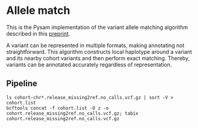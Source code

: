 # Allele match

This is the Pysam implementation of the variant allele matching algorithm described in this [preprint](https://doi.org/10.1101/2021.01.06.425550).

A variant can be represented in multiple formats, making annotating not straightforward.
This algorithm constructs local haplotype around a variant and its nearby cohort variants and then perform exact matching.
Thereby, variants can be annotated accurately regardless of representation.

## Pipeline
```
ls cohort-chr*.release_missing2ref.no_calls.vcf.gz | sort -V > cohort.list
bcftools concat -f cohort.list -O z -o cohort.release_missing2ref.no_calls.vcf.gz; tabix cohort.release_missing2ref.no_calls.vcf.gz
```
